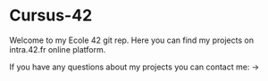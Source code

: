 # Cursus-42
Welcome to my Ecole 42 git rep.
Here you can find my projects on intra.42.fr online platform.

If you have any questions about my projects you can contact me:
  ->
